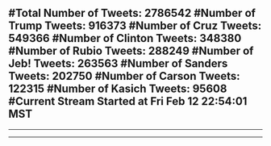 #Total Number of Tweets: 2786542 
#Number of Trump Tweets: 916373
#Number of Cruz Tweets: 549366
#Number of Clinton Tweets: 348380
#Number of Rubio Tweets: 288249
#Number of Jeb! Tweets: 263563
#Number of Sanders Tweets: 202750
#Number of Carson Tweets: 122315
#Number of Kasich Tweets: 95608
#Current Stream Started at Fri Feb 12 22:54:01 MST
---
---
---
